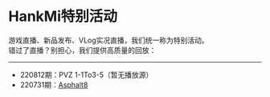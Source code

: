 # HankMi特别活动
游戏直播、新品发布、VLog实况直播，我们统一称为特别活动。  
错过了直播？别担心，我们提供高质量的回放：  

***

* 220812期：PVZ 1-1To3-5（暂无播放源）
* 220731期：[Asphalt8](https://www.bilibili.com/video/BV19a411Z7DQ)
